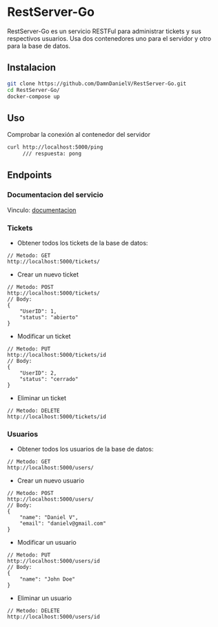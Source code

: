 # RestServer-Go

RestServer-Go es un servicio RESTFul para administrar tickets y sus respectivos usuarios. Usa dos contenedores uno para el servidor y otro para la base de datos.

## Instalacion


```bash
git clone https://github.com/DamnDanielV/RestServer-Go.git
cd RestServer-Go/
docker-compose up
```

## Uso

Comprobar la conexión al contenedor del servidor

```bash
curl http://localhost:5000/ping
     /// respuesta: pong
```
## Endpoints

### Documentacion del servicio

Vinculo: [documentacion](https://documenter.getpostman.com/view/14046382/TzJoDKvG)



### Tickets
- Obtener todos los tickets de la base de datos:
```
// Metodo: GET
http://localhost:5000/tickets/
```
- Crear un nuevo ticket
```
// Metodo: POST
http://localhost:5000/tickets/
// Body: 
{
    "UserID": 1,
    "status": "abierto"
}
```
- Modificar un ticket
```
// Metodo: PUT
http://localhost:5000/tickets/id
// Body: 
{
    "UserID": 2,
    "status": "cerrado"
}
```
- Eliminar un ticket
```
// Metodo: DELETE
http://localhost:5000/tickets/id
```

### Usuarios
- Obtener todos los usuarios de la base de datos:
```
// Metodo: GET
http://localhost:5000/users/
```
- Crear un nuevo usuario
```
// Metodo: POST
http://localhost:5000/users/
// Body: 
{
    "name": "Daniel V",
    "email": "danielv@gmail.com"
}
```
- Modificar un usuario
```
// Metodo: PUT
http://localhost:5000/users/id
// Body: 
{
    "name": "John Doe"
}
```
- Eliminar un usuario
```
// Metodo: DELETE
http://localhost:5000/users/id
```